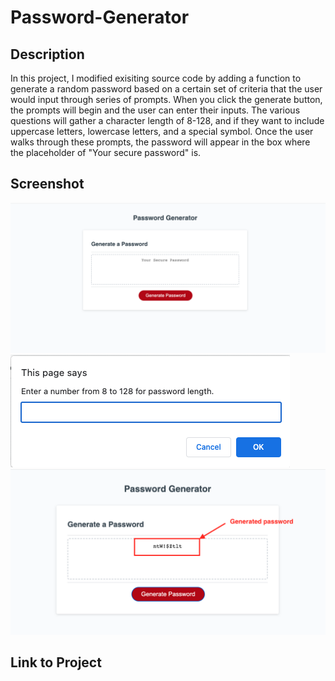 # Password-Generator
## Description

In this project, I modified exisiting source code by adding a function to generate a random password based on a certain set of criteria that the user would input through series of prompts. When you click the generate button, the prompts will begin and the user can enter their inputs. The various questions will gather a character length of 8-128, and if they want to include uppercase letters, lowercase letters, and a special symbol. Once the user walks through these prompts, the password will appear in the box where the placeholder of "Your secure password" is. 

## Screenshot

![password generator](/Assets/images/password-generator-1.jpg)
![password prompt](/assets/images/password-generator-2.jpg)
![generated password](/assets/images/password-generator-3.jpg)

## Link to Project 